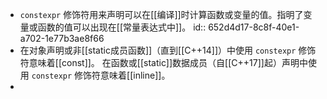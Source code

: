 - `constexpr` 修饰符用来声明可以在[[编译]]时计算函数或变量的值。指明了变量或函数的值可以出现在[[常量表达式中]]。
  id:: 652d4d17-8c8f-40e1-a702-1e77b3ae8f66
- 在对象声明或非[[static成员函数]]（直到[[C++14]]）中使用 `constexpr` 修饰符意味着[[const]]。
  在函数或[[static]]数据成员（自[[C++17]]起）声明中使用 `constexpr` 修饰符意味着[[inline]]。
-